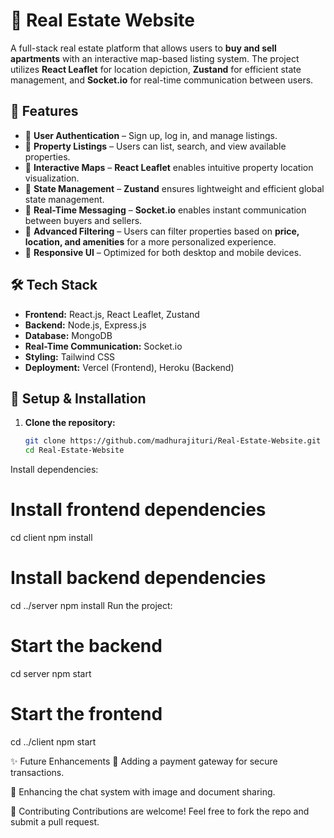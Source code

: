 # 🏡 Real Estate Website

A full-stack real estate platform that allows users to **buy and sell apartments** with an interactive map-based listing system. The project utilizes **React Leaflet** for location depiction, **Zustand** for efficient state management, and **Socket.io** for real-time communication between users.

## 🚀 Features
- 🔹 **User Authentication** – Sign up, log in, and manage listings.
- 🔹 **Property Listings** – Users can list, search, and view available properties.
- 🔹 **Interactive Maps** – **React Leaflet** enables intuitive property location visualization.
- 🔹 **State Management** – **Zustand** ensures lightweight and efficient global state management.
- 🔹 **Real-Time Messaging** – **Socket.io** enables instant communication between buyers and sellers.
- 🔹 **Advanced Filtering** – Users can filter properties based on **price, location, and amenities** for a more personalized experience.
- 🔹 **Responsive UI** – Optimized for both desktop and mobile devices.

## 🛠️ Tech Stack
- **Frontend:** React.js, React Leaflet, Zustand
- **Backend:** Node.js, Express.js
- **Database:** MongoDB
- **Real-Time Communication:** Socket.io
- **Styling:** Tailwind CSS
- **Deployment:** Vercel (Frontend), Heroku (Backend)

## 📍 Setup & Installation

1. **Clone the repository:**
   ```bash
   git clone https://github.com/madhurajituri/Real-Estate-Website.git
   cd Real-Estate-Website
Install dependencies:

# Install frontend dependencies
cd client
npm install

# Install backend dependencies
cd ../server
npm install
Run the project:

# Start the backend
cd server
npm start

# Start the frontend
cd ../client
npm start


✨ Future Enhancements
🔸 Adding a payment gateway for secure transactions.

🔸 Enhancing the chat system with image and document sharing.

🤝 Contributing
Contributions are welcome! Feel free to fork the repo and submit a pull request.
